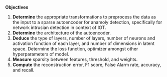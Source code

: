 **Objectives**

1) **Determine** the appropriate transformations to preprocess the data as the input to a sparse autoencoder for anamoly detection, specifically for network intrusian detection in context of IOT.
2) **Determine** the architecture of the autoencoder. 
3) **Deduce** the type of layers, number of layers, number of neurons and activation function of each layer, and number of dimensions in latent space. Determine the loss function, optimizer amongst other hyperparameters of model.
4) **Measure** sparsity between features, threshold, and weights.
5) **Compute** the reconstruction error, F1 score, False Alarm rate, accuracy, and recall. 
